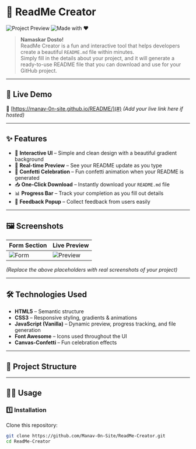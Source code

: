 # 📄 ReadMe Creator

![Project Preview](https://img.shields.io/badge/README-Generator-purple?style=for-the-badge&logo=markdown)
![Made with ❤️](https://img.shields.io/badge/Made%20with-%E2%9D%A4%EF%B8%8F-ff69b4?style=for-the-badge)

> **Namaskar Dosto!**  
> ReadMe Creator is a fun and interactive tool that helps developers create a beautiful `README.md` file within minutes.  
> Simply fill in the details about your project, and it will generate a ready-to-use README file that you can download and use for your GitHub project.

---

## 🚀 Live Demo
🔗 [https://manav-0n-site.github.io/README/](#) *(Add your live link here if hosted)*  

---

## ✨ Features
- 🎨 **Interactive UI** – Simple and clean design with a beautiful gradient background  
- 📝 **Real-time Preview** – See your README update as you type  
- 🎉 **Confetti Celebration** – Fun confetti animation when your README is generated  
- 📥 **One-Click Download** – Instantly download your `README.md` file  
- 📊 **Progress Bar** – Track your completion as you fill out details  
- 💬 **Feedback Popup** – Collect feedback from users easily  

---

## 🖼️ Screenshots
| Form Section | Live Preview |
|-------------|-------------|
| ![Form](https://via.placeholder.com/400x250.png?text=Form+Screenshot) | ![Preview](https://via.placeholder.com/400x250.png?text=Preview+Screenshot) |

*(Replace the above placeholders with real screenshots of your project)*

---

## 🛠️ Technologies Used
- **HTML5** – Semantic structure  
- **CSS3** – Responsive styling, gradients & animations  
- **JavaScript (Vanilla)** – Dynamic preview, progress tracking, and file generation  
- **Font Awesome** – Icons used throughout the UI  
- **Canvas-Confetti** – Fun celebration effects  

---

## 📂 Project Structure

---

## 🧑‍💻 Usage

### 1️⃣ Installation
Clone this repository:
```bash
git clone https://github.com/Manav-0n-Site/ReadMe-Creator.git
cd ReadMe-Creator
